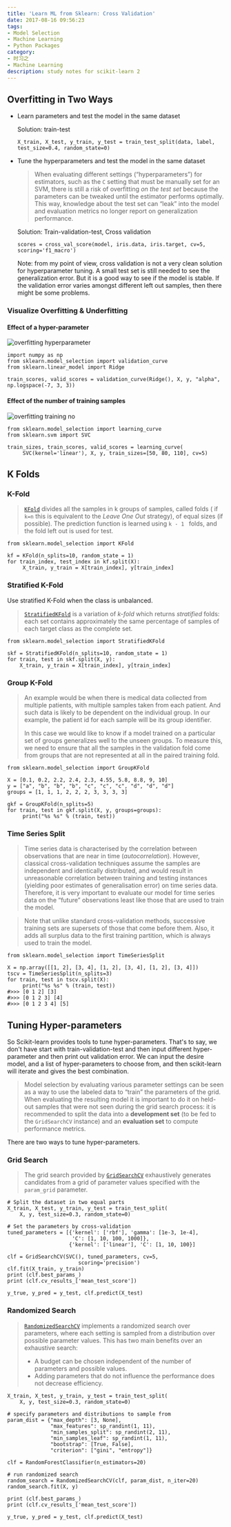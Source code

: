 ```yaml
---
title: 'Learn ML from Sklearn: Cross Validation'
date: 2017-08-16 09:56:23
tags: 
- Model Selection
- Machine Learning
- Python Packages
category: 
- 时习之
- Machine Learning
description: study notes for scikit-learn 2
---
```


## Overfitting in Two Ways

* Learn parameters and test the model in the same dataset

  Solution: train-test

  ```
  X_train, X_test, y_train, y_test = train_test_split(data, label, test_size=0.4, random_state=0)
  ```

* Tune the hyperparameters and test the model in the same dataset

  > When evaluating different settings (“hyperparameters”) for estimators, such as the `C` setting that must be manually set for an SVM, there is still a risk of overfitting *on the test set* because the parameters can be tweaked until the estimator performs optimally. This way, knowledge about the test set can “leak” into the model and evaluation metrics no longer report on generalization performance. 

  Solution: Train-validation-test, Cross validation 

  ```
  scores = cross_val_score(model, iris.data, iris.target, cv=5, scoring='f1_macro')
  ```

  Note: from my point of view, cross validation is not a very clean solution for  hyperparameter tuning. A small test set is still needed to see the generalization error. But it is a good way to see if the model is stable. If the validation error varies amongst different left out samples, then there might be some problems.

### Visualize Overfitting & Underfitting

#### Effect of a hyper-parameter

![overfitting hyperparameter](http://scikit-learn.org/stable/_images/sphx_glr_plot_validation_curve_0011.png)

```
import numpy as np
from sklearn.model_selection import validation_curve
from sklearn.linear_model import Ridge

train_scores, valid_scores = validation_curve(Ridge(), X, y, "alpha", np.logspace(-7, 3, 3))
```



#### Effect of the number of training samples

![overfitting training no](http://scikit-learn.org/stable/_images/sphx_glr_plot_learning_curve_0021.png)

```
from sklearn.model_selection import learning_curve
from sklearn.svm import SVC

train_sizes, train_scores, valid_scores = learning_curve(
     SVC(kernel='linear'), X, y, train_sizes=[50, 80, 110], cv=5)
```



## K Folds

### K-Fold

> [`KFold`](http://scikit-learn.org/stable/modules/generated/sklearn.model_selection.KFold.html#sklearn.model_selection.KFold) divides all the samples in k groups of samples, called folds ( if `k=n` this is equivalent to the *Leave One Out* strategy), of equal sizes (if possible). The prediction function is learned using `k - 1 ` folds, and the fold left out is used for test.

```
from sklearn.model_selection import KFold

kf = KFold(n_splits=10, random_state = 1)
for train_index, test_index in kf.split(X):
     X_train, y_train = X[train_index], y[train_index]
```

### Stratified K-Fold

Use stratified K-Fold when the class is unbalanced.

> [`StratifiedKFold`](http://scikit-learn.org/stable/modules/generated/sklearn.model_selection.StratifiedKFold.html#sklearn.model_selection.StratifiedKFold) is a variation of *k-fold* which returns *stratified* folds: each set contains approximately the same percentage of samples of each target class as the complete set.

```
from sklearn.model_selection import StratifiedKFold

skf = StratifiedKFold(n_splits=10, random_state = 1)
for train, test in skf.split(X, y):
	X_train, y_train = X[train_index], y[train_index]
```

### Group K-Fold

> An example would be when there is medical data collected from multiple patients, with multiple samples taken from each patient. And such data is likely to be dependent on the individual group. In our example, the patient id for each sample will be its group identifier.
>
> In this case we would like to know if a model trained on a particular set of groups generalizes well to the unseen groups. To measure this, we need to ensure that all the samples in the validation fold come from groups that are not represented at all in the paired training fold.

```
from sklearn.model_selection import GroupKFold

X = [0.1, 0.2, 2.2, 2.4, 2.3, 4.55, 5.8, 8.8, 9, 10]
y = ["a", "b", "b", "b", "c", "c", "c", "d", "d", "d"]
groups = [1, 1, 1, 2, 2, 2, 3, 3, 3, 3]

gkf = GroupKFold(n_splits=5)
for train, test in gkf.split(X, y, groups=groups):
     print("%s %s" % (train, test))
```

### Time Series Split

> Time series data is characterised by the correlation between observations that are near in time (*autocorrelation*). However, classical cross-validation techniques assume the samples are independent and identically distributed, and would result in unreasonable correlation between training and testing instances (yielding poor estimates of generalisation error) on time series data. Therefore, it is very important to evaluate our model for time series data on the “future” observations least like those that are used to train the model. 

> Note that unlike standard cross-validation methods, successive training sets are supersets of those that come before them. Also, it adds all surplus data to the first training partition, which is always used to train the model.

```
from sklearn.model_selection import TimeSeriesSplit

X = np.array([[1, 2], [3, 4], [1, 2], [3, 4], [1, 2], [3, 4]])
tscv = TimeSeriesSplit(n_splits=3)
for train, test in tscv.split(X):
     print("%s %s" % (train, test))
#>>> [0 1 2] [3]
#>>> [0 1 2 3] [4]
#>>> [0 1 2 3 4] [5]
```

## Tuning Hyper-parameters

So Scikit-learn provides tools to tune hyper-parameters. That's to say, we don't have start with train-validation-test and then input different hyper-parameter and then print out validation error. We can input the desire model, and a list of hyper-parameters to choose from, and then scikit-learn will iterate and gives the best combination.

> Model selection by evaluating various parameter settings can be seen as a way to use the labeled data to “train” the parameters of the grid. When evaluating the resulting model it is important to do it on held-out samples that were not seen during the grid search process: it is recommended to split the data into a **development set** (to be fed to the `GridSearchCV` instance) and an **evaluation set** to compute performance metrics.



There are two ways to tune hyper-parameters.

### Grid Search

> The grid search provided by [`GridSearchCV`](http://scikit-learn.org/stable/modules/generated/sklearn.model_selection.GridSearchCV.html#sklearn.model_selection.GridSearchCV) exhaustively generates candidates from a grid of parameter values specified with the `param_grid` parameter. 

```
# Split the dataset in two equal parts
X_train, X_test, y_train, y_test = train_test_split(
    X, y, test_size=0.3, random_state=0)

# Set the parameters by cross-validation
tuned_parameters = [{'kernel': ['rbf'], 'gamma': [1e-3, 1e-4],
                     'C': [1, 10, 100, 1000]},
                    {'kernel': ['linear'], 'C': [1, 10, 100}]

clf = GridSearchCV(SVC(), tuned_parameters, cv=5,
                       scoring='precision')
clf.fit(X_train, y_train)
print (clf.best_params_)
print (clf.cv_results_['mean_test_score'])

y_true, y_pred = y_test, clf.predict(X_test)
```



### Randomized Search

> [`RandomizedSearchCV`](http://scikit-learn.org/stable/modules/generated/sklearn.model_selection.RandomizedSearchCV.html#sklearn.model_selection.RandomizedSearchCV) implements a randomized search over parameters, where each setting is sampled from a distribution over possible parameter values. This has two main benefits over an exhaustive search:
>
> - A budget can be chosen independent of the number of parameters and possible values.
> - Adding parameters that do not influence the performance does not decrease efficiency.

```
X_train, X_test, y_train, y_test = train_test_split(
    X, y, test_size=0.3, random_state=0)

# specify parameters and distributions to sample from
param_dist = {"max_depth": [3, None],
              "max_features": sp_randint(1, 11),
              "min_samples_split": sp_randint(2, 11),
              "min_samples_leaf": sp_randint(1, 11),
              "bootstrap": [True, False],
              "criterion": ["gini", "entropy"]}
              
clf = RandomForestClassifier(n_estimators=20)

# run randomized search
random_search = RandomizedSearchCV(clf, param_dist, n_iter=20)
random_search.fit(X, y)

print (clf.best_params_)
print (clf.cv_results_['mean_test_score'])

y_true, y_pred = y_test, clf.predict(X_test)
```
